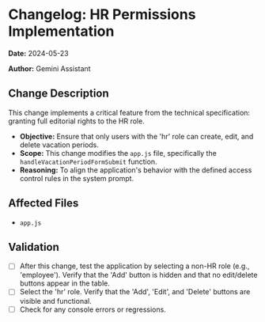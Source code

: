 # Changelog: HR Permissions Implementation

**Date:** 2024-05-23

**Author:** Gemini Assistant

## Change Description

This change implements a critical feature from the technical specification: granting full editorial rights to the HR role.

-   **Objective:** Ensure that only users with the 'hr' role can create, edit, and delete vacation periods.
-   **Scope:** This change modifies the `app.js` file, specifically the `handleVacationPeriodFormSubmit` function.
-   **Reasoning:** To align the application's behavior with the defined access control rules in the system prompt.

## Affected Files

-   `app.js`

## Validation

-   [ ] After this change, test the application by selecting a non-HR role (e.g., 'employee'). Verify that the 'Add' button is hidden and that no edit/delete buttons appear in the table.
-   [ ] Select the 'hr' role. Verify that the 'Add', 'Edit', and 'Delete' buttons are visible and functional.
-   [ ] Check for any console errors or regressions.
